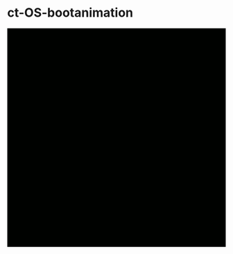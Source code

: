# ct-OS-bootanimation
![gif ct-OS](https://github.com/ct-OS/ct-OS-bootanimation/blob/master/ct-OS.gif)
